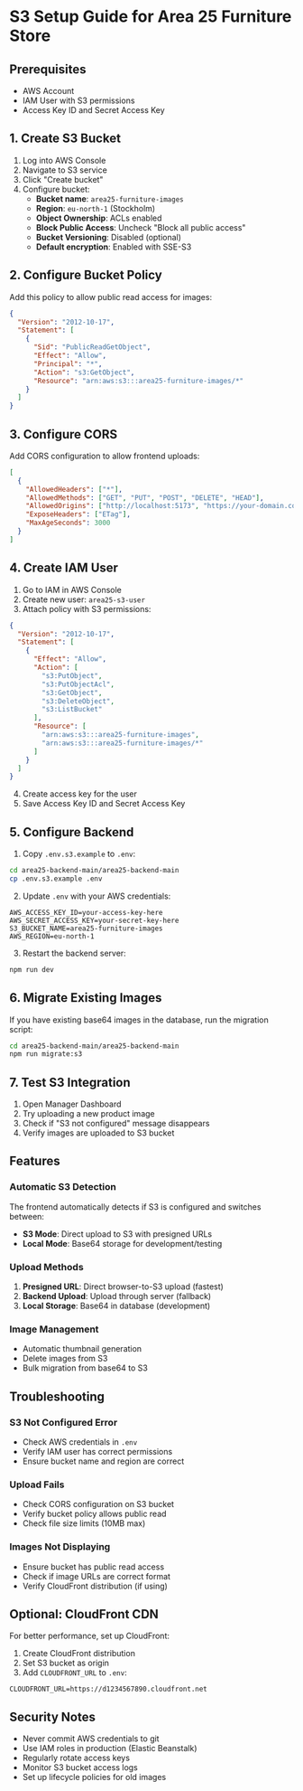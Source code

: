 # S3 Setup Guide for Area 25 Furniture Store

## Prerequisites
- AWS Account
- IAM User with S3 permissions
- Access Key ID and Secret Access Key

## 1. Create S3 Bucket

1. Log into AWS Console
2. Navigate to S3 service
3. Click "Create bucket"
4. Configure bucket:
   - **Bucket name**: `area25-furniture-images`
   - **Region**: `eu-north-1` (Stockholm)
   - **Object Ownership**: ACLs enabled
   - **Block Public Access**: Uncheck "Block all public access"
   - **Bucket Versioning**: Disabled (optional)
   - **Default encryption**: Enabled with SSE-S3

## 2. Configure Bucket Policy

Add this policy to allow public read access for images:

```json
{
  "Version": "2012-10-17",
  "Statement": [
    {
      "Sid": "PublicReadGetObject",
      "Effect": "Allow",
      "Principal": "*",
      "Action": "s3:GetObject",
      "Resource": "arn:aws:s3:::area25-furniture-images/*"
    }
  ]
}
```

## 3. Configure CORS

Add CORS configuration to allow frontend uploads:

```json
[
  {
    "AllowedHeaders": ["*"],
    "AllowedMethods": ["GET", "PUT", "POST", "DELETE", "HEAD"],
    "AllowedOrigins": ["http://localhost:5173", "https://your-domain.com"],
    "ExposeHeaders": ["ETag"],
    "MaxAgeSeconds": 3000
  }
]
```

## 4. Create IAM User

1. Go to IAM in AWS Console
2. Create new user: `area25-s3-user`
3. Attach policy with S3 permissions:

```json
{
  "Version": "2012-10-17",
  "Statement": [
    {
      "Effect": "Allow",
      "Action": [
        "s3:PutObject",
        "s3:PutObjectAcl",
        "s3:GetObject",
        "s3:DeleteObject",
        "s3:ListBucket"
      ],
      "Resource": [
        "arn:aws:s3:::area25-furniture-images",
        "arn:aws:s3:::area25-furniture-images/*"
      ]
    }
  ]
}
```

4. Create access key for the user
5. Save Access Key ID and Secret Access Key

## 5. Configure Backend

1. Copy `.env.s3.example` to `.env`:
```bash
cd area25-backend-main/area25-backend-main
cp .env.s3.example .env
```

2. Update `.env` with your AWS credentials:
```env
AWS_ACCESS_KEY_ID=your-access-key-here
AWS_SECRET_ACCESS_KEY=your-secret-key-here
S3_BUCKET_NAME=area25-furniture-images
AWS_REGION=eu-north-1
```

3. Restart the backend server:
```bash
npm run dev
```

## 6. Migrate Existing Images

If you have existing base64 images in the database, run the migration script:

```bash
cd area25-backend-main/area25-backend-main
npm run migrate:s3
```

## 7. Test S3 Integration

1. Open Manager Dashboard
2. Try uploading a new product image
3. Check if "S3 not configured" message disappears
4. Verify images are uploaded to S3 bucket

## Features

### Automatic S3 Detection
The frontend automatically detects if S3 is configured and switches between:
- **S3 Mode**: Direct upload to S3 with presigned URLs
- **Local Mode**: Base64 storage for development/testing

### Upload Methods
1. **Presigned URL**: Direct browser-to-S3 upload (fastest)
2. **Backend Upload**: Upload through server (fallback)
3. **Local Storage**: Base64 in database (development)

### Image Management
- Automatic thumbnail generation
- Delete images from S3
- Bulk migration from base64 to S3

## Troubleshooting

### S3 Not Configured Error
- Check AWS credentials in `.env`
- Verify IAM user has correct permissions
- Ensure bucket name and region are correct

### Upload Fails
- Check CORS configuration on S3 bucket
- Verify bucket policy allows public read
- Check file size limits (10MB max)

### Images Not Displaying
- Ensure bucket has public read access
- Check if image URLs are correct format
- Verify CloudFront distribution (if using)

## Optional: CloudFront CDN

For better performance, set up CloudFront:

1. Create CloudFront distribution
2. Set S3 bucket as origin
3. Add `CLOUDFRONT_URL` to `.env`:
```env
CLOUDFRONT_URL=https://d1234567890.cloudfront.net
```

## Security Notes

- Never commit AWS credentials to git
- Use IAM roles in production (Elastic Beanstalk)
- Regularly rotate access keys
- Monitor S3 bucket access logs
- Set up lifecycle policies for old images